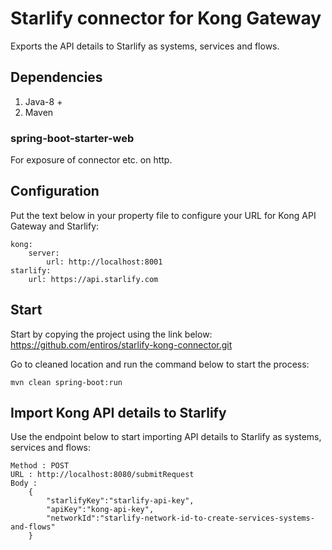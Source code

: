 # Starlify connector for Kong Gateway
Exports the API details to Starlify as systems, services and flows.

## Dependencies
   1. Java-8 +
   2. Maven
   
### spring-boot-starter-web
For exposure of connector etc. on http.

## Configuration
Put the text below in your property file to configure your URL for Kong API Gateway and Starlify:

```
kong:
	server:
		url: http://localhost:8001
starlify:
	url: https://api.starlify.com
```
 
## Start
Start by copying the project using the link below:  
https://github.com/entiros/starlify-kong-connector.git

Go to cleaned location and run the command below to start the process:
```
mvn clean spring-boot:run
```

## Import Kong API details to Starlify
Use the endpoint below to start importing API details to Starlify as systems, services and flows: 

```
Method : POST
URL : http://localhost:8080/submitRequest
Body : 
	{	
		"starlifyKey":"starlify-api-key",
		"apiKey":"kong-api-key",
		"networkId":"starlify-network-id-to-create-services-systems-and-flows"
	}
```
